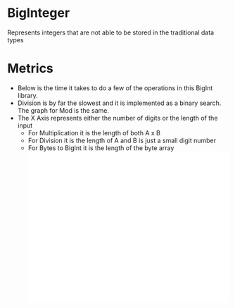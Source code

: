 # BigInteger
Represents integers that are not able to be stored in the traditional data types

# Metrics
- Below is the time it takes to do a few of the operations in this BigInt library.
- Division is by far the slowest and it is implemented as a binary search. The graph for Mod is the same.
- The X Axis represents either the number of digits or the length of the input
  - For Multiplication it is the length of both A x B
  - For Division it is the length of A and B is just a small digit number
  - For Bytes to BigInt it is the length of the byte array
![BigInt operation](/graph/metrics.jpg)
